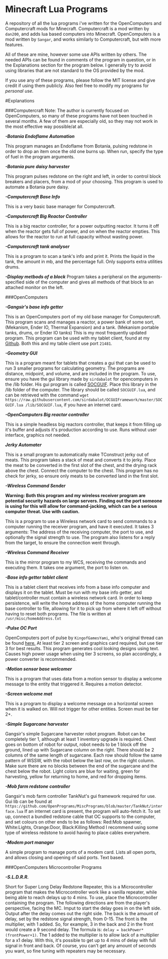 # Minecraft Lua Programs
A repository of all the lua programs i've written for the OpenComputers and Computercraft mods for Minecraft.
Computercraft is a mod written by `dan200`, and adds lua based computers into Minecraft. OpenComputers is a mod written
by `Sangar`, and works similarly to Computercraft, but with more features.

All of these are mine, however some use APIs written by others. The needed APIs can be found in comments of the program
in question, or in the Explanations section for the program below. I generally try to avoid using libraries that are not
standard to the OS provided by the mod.

If you use any of these programs, please follow the MIT license and give credit if using them publicly. Also feel free to
modify my programs for *personal use.*

#Explanations

###Computercraft
Note: The author is currently focused on OpenComputers, so many of these programs have not been touched in several
months. A few of them are especially old, so they may not work in the most effective way possible/at all.


***-Botania Endoflame Automation***

This program manages an Endoflame from Botania, pulsing redstone in order to drop an item once the old one burns up. When
run, specify the type of fuel in the program arguments.

***-Botania pure daisy harvester***

This program pulses redstone on the right and left, in order to control block breakers and placers, from a mod of your
choosing. This program is used to automate a Botania pure daisy.

***-Computercraft Base Info***

This is a very basic base manager for Computercraft.

***-Computercraft Big Reactor Controller***

This is a big reactor controller, for a power outputting reactor. It turns it off when the reactor gets full of power,
and on when the reactor empties. This allows for the reactor to run at full capacity without wasting power.

***-Computercraft tank analyser***

This is a program to scan a tank's info and print it. Prints the liquid in the tank, the amount in mb, and the percentage
full. Only supports extra utilities drums.

***-Display metbods of a block***
Program takes a peripheral on the arguments-specified side of the computer and gives all methods of that block to an
attached monitor on the left.


###OpenComputers


***-Gangsir's base info getter***

This is an OpenComputers port of my old base manager for Computercraft. This program scans and manages a reactor, a power
bank of some sort, (Mekanism, Ender IO, Thermal Expansion) and a tank. (Mekanism portable tanks, drums, or Ender IO
tanks) This is my most frequently updated program. This program can be used with my tablet client, found at my
[Github](https://github.com/NoahNMorton/MinecraftLuaPrograms). Both this and my table client use port `21481`.

***-Geometry GUI***

This is a program meant for tablets that creates a gui that can be used to run 3 smaller programs for calculating
geometry.
The programs are distance, midpoint, and volume, and are included in the program.
To use, ensure you have the gui library made by `sirdabalot` for opencomputers in the /lib folder. His gui program is
called [SOCGUIF](https://raw.githubusercontent.com/sirdabalot/OCGUIFramework/master/SOCGUIF.lua). Place this library
in the /lib folder of the computer. The library should be called `SOCGUIF.lua`, and can be retrieved with the command
`wget https://raw.githubusercontent.com/sirdabalot/OCGUIFramework/master/SOCGUIF.lua /lib/SOCGUIF.lua`, if you have an
internet card.


***-OpenComputers Big reactor controller***

This is a simple headless big reactors controller, that keeps it from filling up it's buffer
and adjusts it's production according to use. Runs without user interface, graphics not needed.

***Jerky Automater***

This is a small program to automatically make TConstruct jerky out of meats. This program takes a stack of meat and
converts it to jerky. Place the meat to be converted in the first slot of the chest, and the drying rack above the chest.
Connect the computer to the chest. This program has no check for jerky, so ensure only meats to be converted land in the
first slot.

***-Wireless Command Sender***

**Warning: Both this program and my wireless receiver program are potential security hazards on large servers. Finding
out the port someone is using for this will allow for command-jacking, which can be a serious computer threat. Use with
caution.**

This is a program to use a Wireless network card to send commands to a computer running the receiver program, and have it
executed. It takes 3 arguments: The address of the receiving computer, the port to use, and optionally the signal
strength to use. The program also listens for a reply from the target, to ensure the connection went through.

***-Wireless Command Receiver***

This is the mirror program to my WCS, receiving the commands and executing them. It takes one argument, the port to
listen on.

***-Base info getter tablet client***

This is a tablet client that receives info from a base info computer and displays it on the tablet. Must be run with my
base info getter, and tablet/controller must contain a wireless network card. In order to keep persistence, will write
the home address of the home computer running the base controller to file, allowing for it to pick up from where it left
off without having to reset both programs. The file is written at `/usr/misc/homeAddress.txt`

***-Pulse OC Port***

OpenComputers port of pulse by `KingofGamesYami`, who's original thread can be found
[here.](http://www.computercraft.info/forums2/index.php?/topic/24500-pulse-it-just-looks-cool/)
At least tier 2 screen and graphics card required, but use tier 3 for best results.
This program generates cool looking designs using text.
Causes high power usage when using tier 3 screens, so plan accordingly, a power converter is recommended.

***-Motion sensor base welcomer***

This is a program that uses data from a motion sensor to display a welcome message to the entity that triggered it.
Requires a motion detector.

***-Screen welcome mat***

This is a program to display a welcome message on a horizontal screen when it is walked on. Will not trigger for other
entities. Screen must be tier 2+.

***-Simple Sugarcane harvester***

Gangsir's simple Sugarcane harvester robot program.
Robot can be completely tier 1, although at least 1 inventory upgrade is required.
Chest goes on bottom of robot for output, robot needs to be 1 block off the ground, lined up with Sugarcane column on the
right.
There should be 2 columns of the same length of sugarcane. Each row should follow the same pattern of WSSW, with the
robot below the last row, on the right column. Make sure there are no blocks between the end of the sugarcane and the
chest below the robot.
Light colors are blue for waiting, green for harvesting, yellow for returning to home, and red for dropping items.

***-Mob farm redstone controller***

Gangsir's mob farm controller
TankNut's gui framework required for use. Gui lib can be found at
`https://github.com/OpenPrograms/MiscPrograms/blob/master/TankNut/interface.lua`
If an internet card is present, the program will auto-fetch it.
To set up, connect a bundled redstone cable that OC supports to the computer,
and set colours on other ends to be as follows: Red:Mob spawner, White:Lights, Orange:Door, Black:Killing Method
I recommend using some type of wireless redstone to avoid having to place cables everywhere.

***-Modem port manager***

A simple program to manage ports of a modem card. Lists all open ports, and
allows closing and opening of said ports. Text based.

###OpenComputers Microcontroller Programs

***-S.L.D.R.R.***

Short for Super Long Delay Redstone Repeater, this is a Microcontroller program that makes the Microcontroller work like
a vanilla repeater, while being able to reach delays up to 4 mins. To use, place the Microcontroller containing the
program. The following directions are from the player's perspective, facing the MC. Imput to start the delay goes in on
the left side. Output after the delay comes out the right side. The back is the amount of delay, set by the redstone
signal strength, from 0-15. The front is the multiplier, with 1 added. So, for example, 3 in the back and 2 in the front
would create a 9 second delay. The formula is:
`delay = backPower*(frontPower+1)`. The 1 added to the multiplier is to allow lack of a multiplier for a x1 delay. With
this, it's possible to get up to 4 mins of delay with full signal in front and back. Of course, you can't get any amount
of seconds you want, so fine tuning with repeaters may be necessary.
